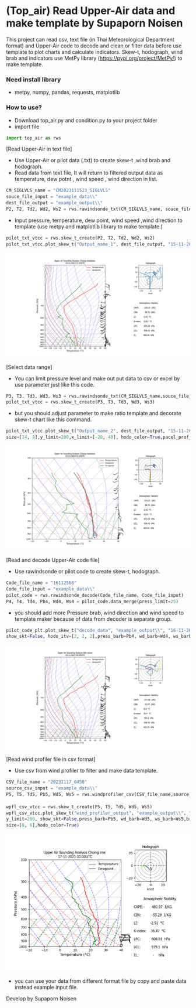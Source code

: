 # (Top_air) Read Upper-Air data and make template by Supaporn Noisen

This project can read csv, text file (in Thai Meteorological Department format) and Upper-Air code to decode and clean or filter data before use template to plot charts and calculate indicators. 
Skew-t, hodograph, wind brab and indicators use MetPy library (https://pypi.org/project/MetPy/) to make template.

### Need install library
- metpy, numpy, pandas, requests, matplotlib

### How to use?
- Download top_air.py and condition.py to your project folder
- import file
```python
import top_air as rws
```

[Read Upper-Air in text file]
- Use Upper-Air or pilot data (.txt) to create skew-t ,wind brab and hodograph.
- Read data from text file, It will return to filtered output data as temperature, dew potnt , wind speed , wind direction in list.
```python
CM_SIGLVLS_name = "CM2023111523_SIGLVLS"
souce_file_input = "example_data\\"
dest_file_output = "example_output\\"
P2, T2, Td2, Wd2, Ws2 = rws.rawindsonde_txt(CM_SIGLVLS_name, souce_file_input).data_merge()
```
- Input pressure, temperature, dew point, wind speed ,wind direction to template (use metpy and matplotlib library to make template.)
```python
pilot_txt_vtcc = rws.skew_t_create(P2, T2, Td2, Wd2, Ws2)
pilot_txt_vtcc.plot_skew_t("Output_name_1", dest_file_output, "15-11-2023", "15:23",name_location="Chiang maistaion", size=[14, 8])
```
![alt text](https://raw.githubusercontent.com/TOPaz09/Top-air/main/top_air/example_output/Output_name_1.png)

[Select data range]
- You can limit pressure level and make out put data to csv or excel by use parameter just like this code.
```python
P3, T3, Td3, Wd3, Ws3 = rws.rawindsonde_txt(CM_SIGLVLS_name,souce_file_input).data_merge(press_limit=250,type="excel",file_name="excel_output",dest="example_output\\")
pilot_txt_vtcc = rws.skew_t_create(P3, T3, Td3, Wd3, Ws3)
```
- but you should adjust parameter to make ratio template and decorate skew-t chart like this command.
```python
pilot_txt_vtcc.plot_skew_t("Output_name_2", dest_file_output, "15-11-2023", "15:23", name_location="Chiang maistaion",
size=[14, 8],y_limit=200,x_limit=[-20, 40], hodo_color=True,pacel_prof_plot = True,cape_cin_plot = True)
```
![alt text](https://github.com/TOPaz09/Top-air/blob/main/top_air/example_output/Output_name_2.png?raw=true)

[Read and decode Upper-Air code file]
- Use rawindsonde or pilot code to create skew-t, hodograph.
```python
Code_file_name = "16112566"
Code_file_input = "example_data\\"
pilot_code = rws.rawindsonde_decode(Code_file_name, Code_file_input)
P4, T4, Td4, Pb4, Wd4, Ws4 = pilot_code.data_merge(press_limit=25)
```
- you should add more Pressure brab, wind direction and wind speed to template maker because of data from decoder is separate group.
```python
pilot_code_plt.plot_skew_t("decode_data", "example_output\\", "16-11-2023", "00:00", name_location="title name",
show_skt=False, hodo_itv=[2, 2, 2],press_barb=Pb4, wd_barb=Wd4, ws_barb=Ws4, hodo_color=True, size=[14, 8])
```
![alt text](https://github.com/TOPaz09/Top-air/blob/main/top_air/example_output/decode_data.png?raw=true)

[Read wind profiler file in csv format]
- Use csv from wind profiler to filter and make data template.
```python
CSV_file_name = "20231117_0450"
source_csv_input = "example_data\\"
P5, T5, Td5, Pb5, Wd5, Ws5 = rws.windprofiler_csv(CSV_file_name,source_csv_input).data_merge()

wpfl_csv_vtcc = rws.skew_t_create(P5, T5, Td5, Wd5, Ws5)
wpfl_csv_vtcc.plot_skew_t("wind_profiler_output", "example_output\\", "17-11-2023", "00:00",name_location="Chiang mai",
y_limit=200, show_skt=False,press_barb=Pb5, wd_barb=Wd5, ws_barb=Ws5,brab_itv=[5, 5, 5], x_limit=[-20, 40], 
size=[8, 6],hodo_color=True)
```
![alt text](https://github.com/TOPaz09/Top-air/blob/main/top_air/example_output/wind_profiler_output.png?raw=true)

- you can use your data from different format file by copy and paste data instead example input file.

Develop by Supaporn Noisen
